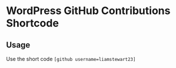 # WordPress GitHub Contributions Shortcode


## Usage
Use the short code `[github username=liamstewart23]`
